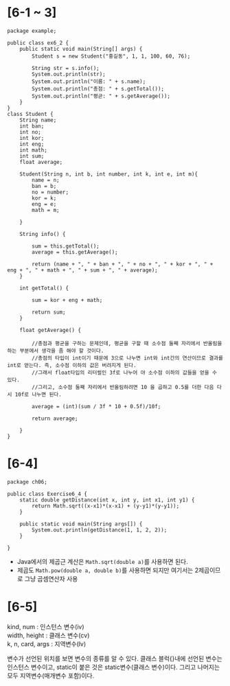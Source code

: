 # [6-1 ~ 3]

	package example;
	
	public class ex6_2 {
		public static void main(String[] args) {
			Student s = new Student("홍길동", 1, 1, 100, 60, 76);
			
			String str = s.info();
			System.out.println(str);
			System.out.println("이름: " + s.name);
			System.out.println("총점: " + s.getTotal());
			System.out.println("평균: " + s.getAverage());
		}
	}
	class Student {
		String name;
		int ban;
		int no;
		int kor;
		int eng;
		int math;
		int sum;
		float average;
		
		Student(String n, int b, int number, int k, int e, int m){
			name = n;
			ban = b;
			no = number;
			kor = k;
			eng = e;
			math = m;
			
		}
		
		String info() {
	
			sum = this.getTotal();
			average = this.getAverage();
			
			return (name + ", " + ban + ", " + no + ", " + kor + ", " + eng + ", " + math + ", " + sum + ", " + average);
		}
		
		int getTotal() {
			
			sum = kor + eng + math;
			
			return sum;
		}
		
		float getAverage() {
			
			//총점과 평균을 구하는 문제인데, 평균을 구할 때 소수점 둘째 자리에서 반올림을 하는 부분에서 생각을 좀 해야 할 것이다.
			//총점의 타입이 int이기 때문에 3으로 나누면 int와 int간의 연산이므로 결과를 int로 얻는다. 즉, 소수점 이하의 값은 버려지게 된다. 
			//그래서 float타입의 리터럴인 3f로 나누어 야 소수점 이하의 값들을 얻을 수 있다. 
			//그리고, 소수점 둘째 자리에서 반올림하려면 10 을 곱하고 0.5를 더한 다음 다시 10f로 나누면 된다.
			
			average = (int)(sum / 3f * 10 + 0.5f)/10f;
			
			return average;
			
		}
	}

# [6-4]

	package ch06;
	
	public class Exercise6_4 {
		static double getDistance(int x, int y, int x1, int y1) {
			return Math.sqrt((x-x1)*(x-x1) + (y-y1)*(y-y1));
		}
		
		public static void main(String args[]) {
			System.out.println(getDistance(1, 1, 2, 2));
		}
	
	}

* Java에서의 제곱근 계산은 `Math.sqrt(double a)`를 사용하면 된다. 
* 제곱도 `Math.pow(double a, double b)`를 사용하면 되지만 여기서는 2제곱이므로 그냥 곱셈연산자 사용 

# [6-5]

kind, num : 인스턴스 변수(iv)     
width, height  : 클래스 변수(cv)     
k, n, card, args : 지역변수(lv)      

변수가 선언된 위치를 보면 변수의 종류를 알 수 있다. 클래스 블럭{}내에 선언된 변수는 인스턴스 변수이고, static이 붙은 것은 static변수(클래스 변수)이다. 그리고 나머지는 모두 지역변수(매개변수 포함)이다.
